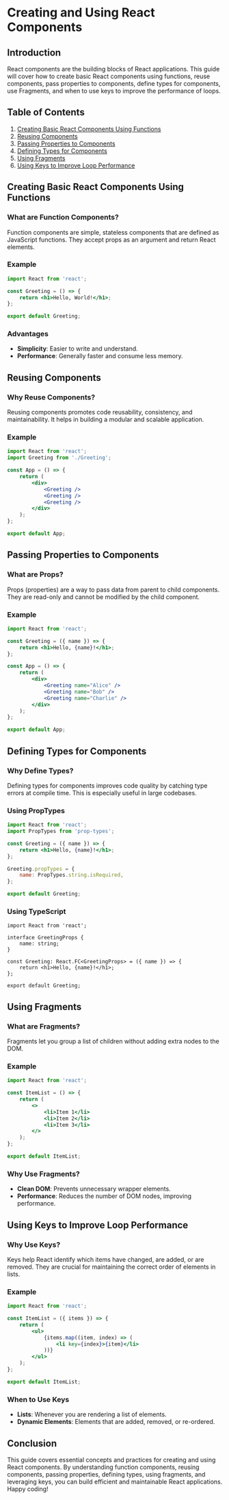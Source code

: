 # Creating and Using React Components

## Introduction

React components are the building blocks of React applications. This guide will cover how to create basic React components using functions, reuse components, pass properties to components, define types for components, use Fragments, and when to use keys to improve the performance of loops.

## Table of Contents

1. [Creating Basic React Components Using Functions](#creating-basic-react-components-using-functions)
2. [Reusing Components](#reusing-components)
3. [Passing Properties to Components](#passing-properties-to-components)
4. [Defining Types for Components](#defining-types-for-components)
5. [Using Fragments](#using-fragments)
6. [Using Keys to Improve Loop Performance](#using-keys-to-improve-loop-performance)

## Creating Basic React Components Using Functions

### What are Function Components?

Function components are simple, stateless components that are defined as JavaScript functions. They accept props as an argument and return React elements.

### Example

```jsx
import React from 'react';

const Greeting = () => {
    return <h1>Hello, World!</h1>;
};

export default Greeting;
```

### Advantages

- **Simplicity**: Easier to write and understand.
- **Performance**: Generally faster and consume less memory.

## Reusing Components

### Why Reuse Components?

Reusing components promotes code reusability, consistency, and maintainability. It helps in building a modular and scalable application.

### Example

```jsx
import React from 'react';
import Greeting from './Greeting';

const App = () => {
    return (
        <div>
            <Greeting />
            <Greeting />
            <Greeting />
        </div>
    );
};

export default App;
```

## Passing Properties to Components

### What are Props?

Props (properties) are a way to pass data from parent to child components. They are read-only and cannot be modified by the child component.

### Example

```jsx
import React from 'react';

const Greeting = ({ name }) => {
    return <h1>Hello, {name}!</h1>;
};

const App = () => {
    return (
        <div>
            <Greeting name="Alice" />
            <Greeting name="Bob" />
            <Greeting name="Charlie" />
        </div>
    );
};

export default App;
```

## Defining Types for Components

### Why Define Types?

Defining types for components improves code quality by catching type errors at compile time. This is especially useful in large codebases.

### Using PropTypes

```jsx
import React from 'react';
import PropTypes from 'prop-types';

const Greeting = ({ name }) => {
    return <h1>Hello, {name}!</h1>;
};

Greeting.propTypes = {
    name: PropTypes.string.isRequired,
};

export default Greeting;
```

### Using TypeScript

```tsx
import React from 'react';

interface GreetingProps {
    name: string;
}

const Greeting: React.FC<GreetingProps> = ({ name }) => {
    return <h1>Hello, {name}!</h1>;
};

export default Greeting;
```

## Using Fragments

### What are Fragments?

Fragments let you group a list of children without adding extra nodes to the DOM.

### Example

```jsx
import React from 'react';

const ItemList = () => {
    return (
        <>
            <li>Item 1</li>
            <li>Item 2</li>
            <li>Item 3</li>
        </>
    );
};

export default ItemList;
```

### Why Use Fragments?

- **Clean DOM**: Prevents unnecessary wrapper elements.
- **Performance**: Reduces the number of DOM nodes, improving performance.

## Using Keys to Improve Loop Performance

### Why Use Keys?

Keys help React identify which items have changed, are added, or are removed. They are crucial for maintaining the correct order of elements in lists.

### Example

```jsx
import React from 'react';

const ItemList = ({ items }) => {
    return (
        <ul>
            {items.map((item, index) => (
                <li key={index}>{item}</li>
            ))}
        </ul>
    );
};

export default ItemList;
```

### When to Use Keys

- **Lists**: Whenever you are rendering a list of elements.
- **Dynamic Elements**: Elements that are added, removed, or re-ordered.

## Conclusion

This guide covers essential concepts and practices for creating and using React components. By understanding function components, reusing components, passing properties, defining types, using fragments, and leveraging keys, you can build efficient and maintainable React applications. Happy coding!